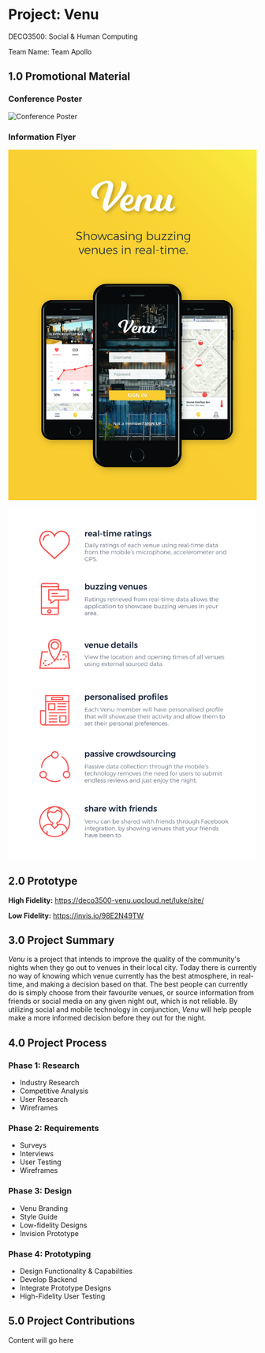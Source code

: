 # Project: Venu

DECO3500: Social & Human Computing

Team Name: Team Apollo

## 1.0 Promotional Material

### Conference Poster

![Conference Poster](https://github.com/deco3500-2017/team-apollo/blob/master/images/poster-01.jpg "Conference Poster")

### Information Flyer

![Information Flyer 001](https://github.com/deco3500-2017/team-apollo/blob/master/images/pamphlet-01.jpg "Information Flyer 001")

![Information Flyer 002](https://github.com/deco3500-2017/team-apollo/blob/master/images/pamphlet-02.jpg "Information Flyer 002")

## 2.0 Prototype

**High Fidelity:** https://deco3500-venu.uqcloud.net/luke/site/

**Low Fidelity:** https://invis.io/98E2N49TW

## 3.0 Project Summary

_Venu_ is a project that intends to improve the quality of the community's nights when they go out to venues in their local city. Today there is currently no way of knowing which venue currently has the best atmosphere, in real-time, and making a decision based on that. The best people can currently do is simply choose from their favourite venues, or source information from friends or social media on any given night out, which is not reliable. By utilizing social and mobile technology in conjunction, _Venu_ will help people make a more informed decision before they out for the night.

## 4.0 Project Process

### Phase 1: Research

- Industry Research
- Competitive Analysis
- User Research
- Wireframes

### Phase 2: Requirements

- Surveys
- Interviews
- User Testing
- Wireframes

### Phase 3: Design

- Venu Branding
- Style Guide
- Low-fidelity Designs
- Invision Prototype

### Phase 4: Prototyping

- Design Functionality & Capabilities 
- Develop Backend
- Integrate Prototype Designs
- High-Fidelity User Testing

## 5.0 Project Contributions

Content will go here
